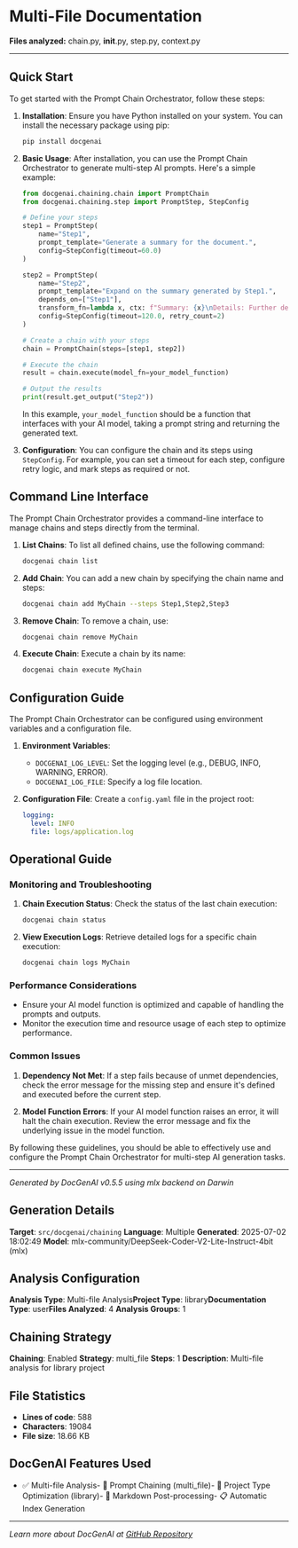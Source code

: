 # Multi-File Documentation

**Files analyzed:** chain.py, __init__.py, step.py, context.py

---


## Quick Start

To get started with the Prompt Chain Orchestrator, follow these steps:

1. **Installation**:
   Ensure you have Python installed on your system. You can install the necessary package using pip:

   ```bash
   pip install docgenai
   ```

2. **Basic Usage**:
   After installation, you can use the Prompt Chain Orchestrator to generate multi-step AI prompts. Here's a simple example:

   ```python
   from docgenai.chaining.chain import PromptChain
   from docgenai.chaining.step import PromptStep, StepConfig

   # Define your steps
   step1 = PromptStep(
       name="Step1",
       prompt_template="Generate a summary for the document.",
       config=StepConfig(timeout=60.0)
   )

   step2 = PromptStep(
       name="Step2",
       prompt_template="Expand on the summary generated by Step1.",
       depends_on=["Step1"],
       transform_fn=lambda x, ctx: f"Summary: {x}\nDetails: Further details based on the summary.",
       config=StepConfig(timeout=120.0, retry_count=2)
   )

   # Create a chain with your steps
   chain = PromptChain(steps=[step1, step2])

   # Execute the chain
   result = chain.execute(model_fn=your_model_function)

   # Output the results
   print(result.get_output("Step2"))
   ```

   In this example, `your_model_function` should be a function that interfaces with your AI model, taking a prompt string and returning the generated text.

3. **Configuration**:
   You can configure the chain and its steps using `StepConfig`. For example, you can set a timeout for each step, configure retry logic, and mark steps as required or not.

## Command Line Interface

The Prompt Chain Orchestrator provides a command-line interface to manage chains and steps directly from the terminal.

1. **List Chains**:
   To list all defined chains, use the following command:

   ```bash
   docgenai chain list
   ```

2. **Add Chain**:
   You can add a new chain by specifying the chain name and steps:

   ```bash
   docgenai chain add MyChain --steps Step1,Step2,Step3
   ```

3. **Remove Chain**:
   To remove a chain, use:

   ```bash
   docgenai chain remove MyChain
   ```

4. **Execute Chain**:
   Execute a chain by its name:

   ```bash
   docgenai chain execute MyChain
   ```

## Configuration Guide

The Prompt Chain Orchestrator can be configured using environment variables and a configuration file.

1. **Environment Variables**:
   - `DOCGENAI_LOG_LEVEL`: Set the logging level (e.g., DEBUG, INFO, WARNING, ERROR).
   - `DOCGENAI_LOG_FILE`: Specify a log file location.

2. **Configuration File**:
   Create a `config.yaml` file in the project root:

   ```yaml
   logging:
     level: INFO
     file: logs/application.log
   ```

## Operational Guide

### Monitoring and Troubleshooting

1. **Chain Execution Status**:
   Check the status of the last chain execution:

   ```bash
   docgenai chain status
   ```

2. **View Execution Logs**:
   Retrieve detailed logs for a specific chain execution:

   ```bash
   docgenai chain logs MyChain
   ```

### Performance Considerations

- Ensure your AI model function is optimized and capable of handling the prompts and outputs.
- Monitor the execution time and resource usage of each step to optimize performance.

### Common Issues

1. **Dependency Not Met**:
   If a step fails because of unmet dependencies, check the error message for the missing step and ensure it's defined and executed before the current step.

2. **Model Function Errors**:
   If your AI model function raises an error, it will halt the chain execution. Review the error message and fix the underlying issue in the model function.

By following these guidelines, you should be able to effectively use and configure the Prompt Chain Orchestrator for multi-step AI generation tasks.


---

*Generated by DocGenAI v0.5.5 using mlx backend on Darwin*
## Generation Details

**Target**: `src/docgenai/chaining`
**Language**: Multiple
**Generated**: 2025-07-02 18:02:49
**Model**: mlx-community/DeepSeek-Coder-V2-Lite-Instruct-4bit (mlx)

## Analysis Configuration

**Analysis Type**: Multi-file Analysis**Project Type**: library**Documentation Type**: user**Files Analyzed**: 4
**Analysis Groups**: 1
## Chaining Strategy

**Chaining**: Enabled
**Strategy**: multi_file
**Steps**: 1
**Description**: Multi-file analysis for library project
## File Statistics

- **Lines of code**: 588
- **Characters**: 19084
- **File size**: 18.66 KB

## DocGenAI Features Used

- ✅ Multi-file Analysis- 🔗 Prompt Chaining (multi_file)- 🎯 Project Type Optimization (library)- 🔧 Markdown Post-processing- 📋 Automatic Index Generation

---

*Learn more about DocGenAI at [GitHub Repository](https://github.com/your-org/docgenai)*

